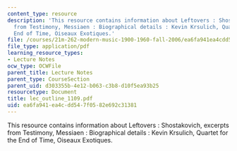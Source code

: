```yaml
---
content_type: resource
description: 'This resource contains information about Leftovers : Shostakovich, excerpts
  from Testimony, Messiaen : Biographical details : Kevin Krsulich, Quartet for the
  End of Time, Oiseaux Exotiques.'
file: /courses/21m-262-modern-music-1900-1960-fall-2006/ea6fa941ea4cdd547f0582e692c31381_lec_outline_1109.pdf
file_type: application/pdf
learning_resource_types:
- Lecture Notes
ocw_type: OCWFile
parent_title: Lecture Notes
parent_type: CourseSection
parent_uid: d303355b-4e12-b063-c3b8-d10f5ea93b25
resourcetype: Document
title: lec_outline_1109.pdf
uid: ea6fa941-ea4c-dd54-7f05-82e692c31381
---
```

This resource contains information about Leftovers : Shostakovich, excerpts from Testimony, Messiaen : Biographical details : Kevin Krsulich, Quartet for the End of Time, Oiseaux Exotiques.

